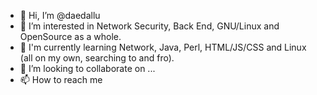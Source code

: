 - 👋 Hi, I’m @daedallu
- 👀 I’m interested in Network Security, Back End, GNU/Linux and OpenSource as a whole.
- 🌱 I'm currently learning Network, Java, Perl, HTML/JS/CSS and Linux (all on my own, searching to and fro).
- 💞️ I’m looking to collaborate on ...
- 📫 How to reach me 

<!---I'm just a beginner and curious at IT, fascinated by technology and programming languages, Network Security (despite being very, very newbie to it). With a special love for "Linuxverse", since this was my the point of entry in this world (thanks AntiX Linux!!!). 

--->
